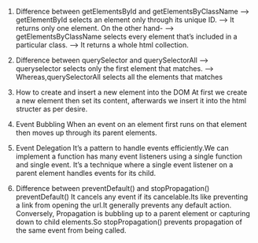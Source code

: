 1.	Difference between getElementsById and getElementsByClassName
-->	getElementById selects an element only through its unique ID.
--> It returns only one element.
On the other hand-
-->	getElementsByClassName selects every element that’s included in a particular class.
-->	It returns a whole html collection.


2.	Difference between querySelector and querySelectorAll
-->	queryselector selects only the first element that matches.
-->	Whereas,querySelectorAll selects all the elements that matches


3.	How to create and insert a new element into the DOM
At first we create a new element then set its content, afterwards we insert it into the html structer as per desire.


4.	Event Bubbling
When an event on an element first runs on that element then moves up through its parent elements.


5.	Event Delegation
It’s a pattern to handle events efficiently.We can implement a function has many event listeners using a single function and single event.
It’s a technique where a single event listener on a parent element handles events for its child.


6.	Difference between preventDefault() and stopPropagation()
preventDefault() It cancels any event if its cancelable.Its like preventing a link from opening the url.It generally prevents any default action.
Conversely,
Propagation is bubbling up to a parent element or capturing down to child elements.So stopPropagation() prevents propagation of the same event from being called.
